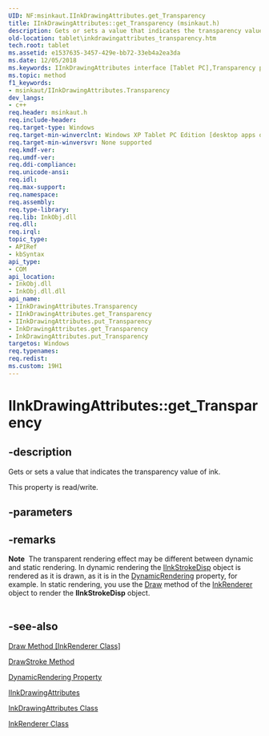 ```yaml
---
UID: NF:msinkaut.IInkDrawingAttributes.get_Transparency
title: IInkDrawingAttributes::get_Transparency (msinkaut.h)
description: Gets or sets a value that indicates the transparency value of ink.
old-location: tablet\inkdrawingattributes_transparency.htm
tech.root: tablet
ms.assetid: e1537635-3457-429e-bb72-33eb4a2ea3da
ms.date: 12/05/2018
ms.keywords: IInkDrawingAttributes interface [Tablet PC],Transparency property, IInkDrawingAttributes.Transparency, IInkDrawingAttributes.get_Transparency, IInkDrawingAttributes::Transparency, IInkDrawingAttributes::get_Transparency, IInkDrawingAttributes::put_Transparency, InkDrawingAttributes.get_Transparency, InkDrawingAttributes.put_Transparency, Transparency property [Tablet PC], Transparency property [Tablet PC],IInkDrawingAttributes interface, e1537635-3457-429e-bb72-33eb4a2ea3da, get_Transparency, msinkaut/IInkDrawingAttributes::Transparency, msinkaut/IInkDrawingAttributes::get_Transparency, msinkaut/IInkDrawingAttributes::put_Transparency, put_Transparency, tablet.inkdrawingattributes_transparency
ms.topic: method
f1_keywords:
- msinkaut/IInkDrawingAttributes.Transparency
dev_langs:
- c++
req.header: msinkaut.h
req.include-header: 
req.target-type: Windows
req.target-min-winverclnt: Windows XP Tablet PC Edition [desktop apps only]
req.target-min-winversvr: None supported
req.kmdf-ver: 
req.umdf-ver: 
req.ddi-compliance: 
req.unicode-ansi: 
req.idl: 
req.max-support: 
req.namespace: 
req.assembly: 
req.type-library: 
req.lib: InkObj.dll
req.dll: 
req.irql: 
topic_type:
- APIRef
- kbSyntax
api_type:
- COM
api_location:
- InkObj.dll
- InkObj.dll.dll
api_name:
- IInkDrawingAttributes.Transparency
- IInkDrawingAttributes.get_Transparency
- IInkDrawingAttributes.put_Transparency
- InkDrawingAttributes.get_Transparency
- InkDrawingAttributes.put_Transparency
targetos: Windows
req.typenames: 
req.redist: 
ms.custom: 19H1
---
```


# IInkDrawingAttributes::get_Transparency


## -description



Gets or sets a value that indicates the transparency value of ink.



This property is read/write.


## -parameters


## -remarks



<div class="alert"><b>Note</b>  The transparent rendering effect may be different between dynamic and static rendering. In dynamic rendering the <a href="https://docs.microsoft.com/windows/desktop/api/msinkaut/nn-msinkaut-iinkstrokedisp">IInkStrokeDisp</a> object is rendered as it is drawn, as it is in the <a href="https://docs.microsoft.com/windows/desktop/api/msinkaut/nf-msinkaut-iinkoverlay-get_dynamicrendering">DynamicRendering</a> property, for example. In static rendering, you use the <a href="https://docs.microsoft.com/windows/desktop/api/msinkaut/nf-msinkaut-iinkrenderer-draw">Draw</a> method of the <a href="https://docs.microsoft.com/windows/desktop/tablet/inkrenderer-class">InkRenderer</a> object to render the <b>IInkStrokeDisp</b> object.</div>
<div> </div>



## -see-also




<a href="https://docs.microsoft.com/windows/desktop/api/msinkaut/nf-msinkaut-iinkrenderer-draw">Draw Method [InkRenderer Class]</a>



<a href="https://docs.microsoft.com/windows/desktop/api/msinkaut/nf-msinkaut-iinkrenderer-drawstroke">DrawStroke Method</a>



<a href="https://docs.microsoft.com/windows/desktop/api/msinkaut/nf-msinkaut-iinkoverlay-get_dynamicrendering">DynamicRendering Property</a>



<a href="https://msdn.microsoft.com/en-us/library/Mt846798(v=VS.85).aspx">IInkDrawingAttributes</a>



<a href="https://docs.microsoft.com/windows/desktop/tablet/inkdrawingattributes-class">InkDrawingAttributes Class</a>



<a href="https://docs.microsoft.com/windows/desktop/tablet/inkrenderer-class">InkRenderer Class</a>
 

 

